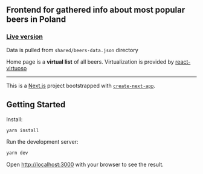 ## Frontend for gathered info about most popular beers in Poland

### [Live version](https://beer-explorer.auto200.eu)

Data is pulled from `shared/beers-data.json` directory

Home page is a <b>virtual list</b> of all beers. Virtualization is provided by [react-virtuoso](https://github.com/petyosi/react-virtuoso)

---

This is a [Next.js](https://nextjs.org/) project bootstrapped with [`create-next-app`](https://github.com/vercel/next.js/tree/canary/packages/create-next-app).

## Getting Started

Install:

```bash
yarn install
```

Run the development server:

```bash
yarn dev
```

Open [http://localhost:3000](http://localhost:3000) with your browser to see the result.
